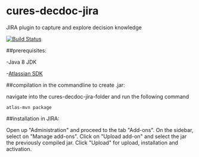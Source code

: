 # cures-decdoc-jira
JIRA plugin to capture and explore decision knowledge

[![Build Status](https://travis-ci.org/cures-hub/cures-decdoc-jira.svg?branch=master)](https://travis-ci.org/cures-hub/cures-decdoc-jira)

##prerequisites:

-Java 8 JDK

-[Atlassian SDK](https://developer.atlassian.com/docs/getting-started/set-up-the-atlassian-plugin-sdk-and-build-a-project)

##compilation in the commandline to create .jar:

navigate into the cures-decdoc-jira-folder and run the following command
```
atlas-mvn package
```

##installation in JIRA:

Open up "Administration" and proceed to the tab "Add-ons". On the sidebar, select on "Manage add-ons". 
Click on "Upload add-on" and select the jar the previously compiled jar. 
Click "Upload" for upload, installation and activation.